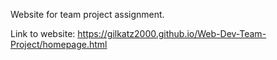 Website for team project assignment.

Link to website: https://gilkatz2000.github.io/Web-Dev-Team-Project/homepage.html

